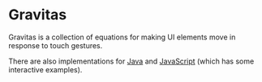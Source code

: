 # Gravitas

Gravitas is a collection of equations for making UI elements move in response to touch gestures.

There are also implementations for <a href="https://github.com/iamralpht/gravitas">Java</a> and <a href="https://github.com/iamralpht/gravitas.js">JavaScript</a> (which has some interactive examples).